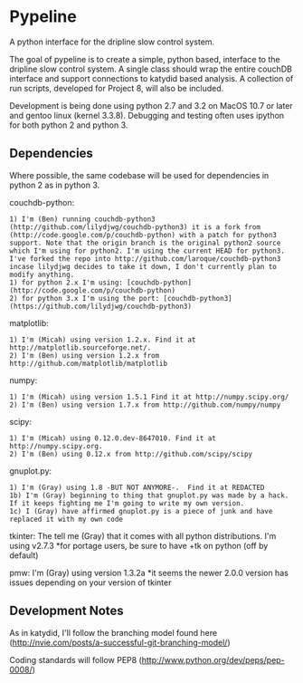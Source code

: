 Pypeline
========

A python interface for the dripline slow control system.

The goal of pypeline is to create a simple, python based, interface to the dripline slow control system. A single class should wrap the entire couchDB interface and support connections to katydid based analysis. A collection of run scripts, developed for Project 8, will also be included.

Development is being done using python 2.7 and 3.2 on MacOS 10.7 or later and gentoo linux (kernel 3.3.8). Debugging and testing often uses ipython for both python 2 and python 3.

Dependencies
------------
Where possible, the same codebase will be used for dependencies in python 2 as in python 3.

couchdb-python:

    1) I'm (Ben) running couchdb-python3 (http://github.com/lilydjwg/couchdb-python3) it is a fork from (http://code.google.com/p/couchdb-python) with a patch for python3 support. Note that the origin branch is the original python2 source which I'm using for python2. I'm using the current HEAD for python3. I've forked the repo into http://github.com/laroque/couchdb-python3 incase lilydjwg decides to take it down, I don't currently plan to modify anything.
    1) for python 2.x I'm using: [couchdb-python](http://code.google.com/p/couchdb-python)
    2) for python 3.x I'm using the port: [couchdb-python3](https://github.com/lilydjwg/couchdb-python3)


matplotlib:

    1) I'm (Micah) using version 1.2.x. Find it at http://matplotlib.sourceforge.net/.
    2) I'm (Ben) using version 1.2.x from http://github.com/matplotlib/matplotlib


numpy:

    1) I'm (Micah) using version 1.5.1 Find it at http://numpy.scipy.org/
    2) I'm (Ben) using version 1.7.x from http://github.com/numpy/numpy

scipy:

    1) I'm (Micah) using 0.12.0.dev-8647010. Find it at http://numpy.scipy.org.
    2) I'm (Ben) using 0.12.x from http://github.com/scipy/scipy

gnuplot.py:
    
    1) I'm (Gray) using 1.8 -BUT NOT ANYMORE-.  Find it at REDACTED
    1b) I'm (Gray) beginning to thing that gnuplot.py was made by a hack.  If it keeps fighting me I'm going to write my own version.
    1c) I (Gray) have affirmed gnuplot.py is a piece of junk and have replaced it with my own code

tkinter:
    The tell me (Gray) that it comes with all python distributions.  I'm using v2.7.3
    *for portage users, be sure to have +tk on python (off by default)

pmw:
    I'm (Gray)  using version 1.3.2a
    *it seems the newer 2.0.0 version has issues depending on your version of tkinter

Development Notes
-----------------
As in katydid, I'll follow the branching model found here (http://nvie.com/posts/a-successful-git-branching-model/)

Coding standards will follow PEP8 (http://www.python.org/dev/peps/pep-0008/)
